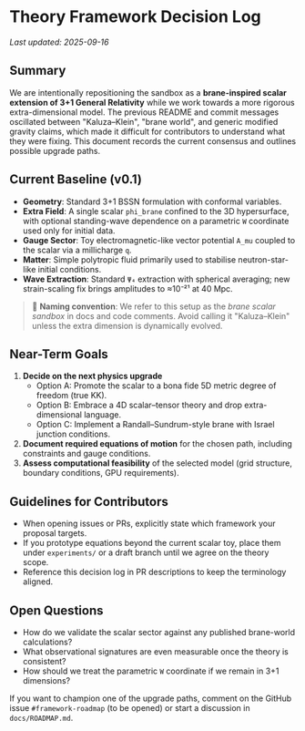# Theory Framework Decision Log

_Last updated: 2025-09-16_

## Summary

We are intentionally repositioning the sandbox as a **brane-inspired scalar extension of 3+1 General Relativity** while we work towards a more rigorous extra-dimensional model. The previous README and commit messages oscillated between "Kaluza–Klein", "brane world", and generic modified gravity claims, which made it difficult for contributors to understand what they were fixing. This document records the current consensus and outlines possible upgrade paths.

## Current Baseline (v0.1)

- **Geometry**: Standard 3+1 BSSN formulation with conformal variables.
- **Extra Field**: A single scalar `phi_brane` confined to the 3D hypersurface, with optional standing-wave dependence on a parametric `W` coordinate used only for initial data.
- **Gauge Sector**: Toy electromagnetic-like vector potential `A_mu` coupled to the scalar via a millicharge `q`.
- **Matter**: Simple polytropic fluid primarily used to stabilise neutron-star-like initial conditions.
- **Wave Extraction**: Standard `Ψ₄` extraction with spherical averaging; new strain-scaling fix brings amplitudes to ≈10⁻²¹ at 40 Mpc.

> 📌 **Naming convention**: We refer to this setup as the *brane scalar sandbox* in docs and code comments. Avoid calling it "Kaluza–Klein" unless the extra dimension is dynamically evolved.

## Near-Term Goals

1. **Decide on the next physics upgrade**
   - Option A: Promote the scalar to a bona fide 5D metric degree of freedom (true KK).
   - Option B: Embrace a 4D scalar–tensor theory and drop extra-dimensional language.
   - Option C: Implement a Randall–Sundrum-style brane with Israel junction conditions.
2. **Document required equations of motion** for the chosen path, including constraints and gauge conditions.
3. **Assess computational feasibility** of the selected model (grid structure, boundary conditions, GPU requirements).

## Guidelines for Contributors

- When opening issues or PRs, explicitly state which framework your proposal targets.
- If you prototype equations beyond the current scalar toy, place them under `experiments/` or a draft branch until we agree on the theory scope.
- Reference this decision log in PR descriptions to keep the terminology aligned.

## Open Questions

- How do we validate the scalar sector against any published brane-world calculations?
- What observational signatures are even measurable once the theory is consistent?
- How should we treat the parametric `W` coordinate if we remain in 3+1 dimensions?

If you want to champion one of the upgrade paths, comment on the GitHub issue `#framework-roadmap` (to be opened) or start a discussion in `docs/ROADMAP.md`.
